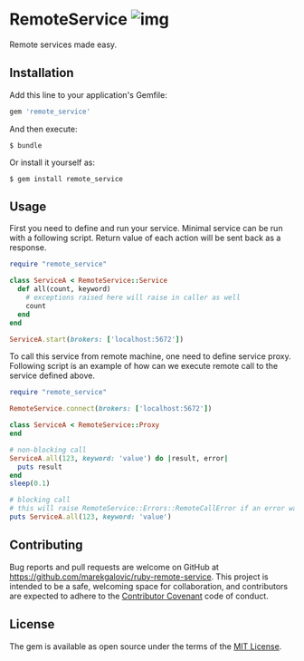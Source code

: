 # RemoteService ![img](https://travis-ci.com/marekgalovic/ruby-remote-service.svg?token=tzyPCMPPikt2LiEzxR71&branch=master)

Remote services made easy.

## Installation

Add this line to your application's Gemfile:

```ruby
gem 'remote_service'
```

And then execute:

    $ bundle

Or install it yourself as:

    $ gem install remote_service

## Usage

First you need to define and run your service. Minimal service can be run with a following script. Return value of each action will be sent back as a response.
```ruby
require "remote_service"

class ServiceA < RemoteService::Service
  def all(count, keyword)
    # exceptions raised here will raise in caller as well
    count
  end
end

ServiceA.start(brokers: ['localhost:5672'])
```

To call this service from remote machine, one need to define service proxy. Following script is an example of how can we execute remote call to the service defined above.
```ruby
require "remote_service"

RemoteService.connect(brokers: ['localhost:5672'])

class ServiceA < RemoteService::Proxy
end

# non-blocking call
ServiceA.all(123, keyword: 'value') do |result, error|
  puts result
end
sleep(0.1)

# blocking call
# this will raise RemoteService::Errors::RemoteCallError if an error was raised in remote service
puts ServiceA.all(123, keyword: 'value')
```

## Contributing

Bug reports and pull requests are welcome on GitHub at https://github.com/marekgalovic/ruby-remote-service. This project is intended to be a safe, welcoming space for collaboration, and contributors are expected to adhere to the [Contributor Covenant](http://contributor-covenant.org) code of conduct.


## License

The gem is available as open source under the terms of the [MIT License](http://opensource.org/licenses/MIT).

